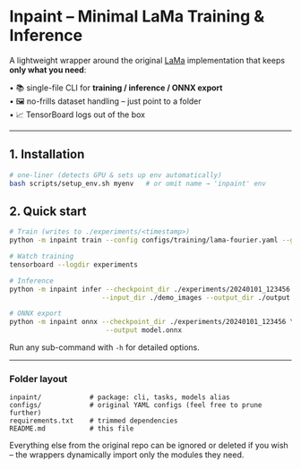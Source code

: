 # Inpaint – Minimal LaMa Training & Inference

A lightweight wrapper around the original [LaMa](https://github.com/advimman/lama) implementation that keeps **only what you need**:

• 📚  single-file CLI for **training / inference / ONNX export**  
• 🖼️  no-frills dataset handling – just point to a folder  
• 📈  TensorBoard logs out of the box  

---

## 1. Installation
```bash
# one-liner (detects GPU & sets up env automatically)
bash scripts/setup_env.sh myenv   # or omit name → 'inpaint' env
```

## 2. Quick start

```bash
# Train (writes to ./experiments/<timestamp>)
python -m inpaint train --config configs/training/lama-fourier.yaml --gpus 1

# Watch training
tensorboard --logdir experiments

# Inference
python -m inpaint infer --checkpoint_dir ./experiments/20240101_123456 \
                       --input_dir ./demo_images --output_dir ./output

# ONNX export
python -m inpaint onnx --checkpoint_dir ./experiments/20240101_123456 \
                        --output model.onnx
```

Run any sub-command with `-h` for detailed options.

---

### Folder layout
```
inpaint/            # package: cli, tasks, models alias
configs/            # original YAML configs (feel free to prune further)
requirements.txt    # trimmed dependencies
README.md           # this file
```

Everything else from the original repo can be ignored or deleted if you wish – the wrappers dynamically import only the modules they need.
